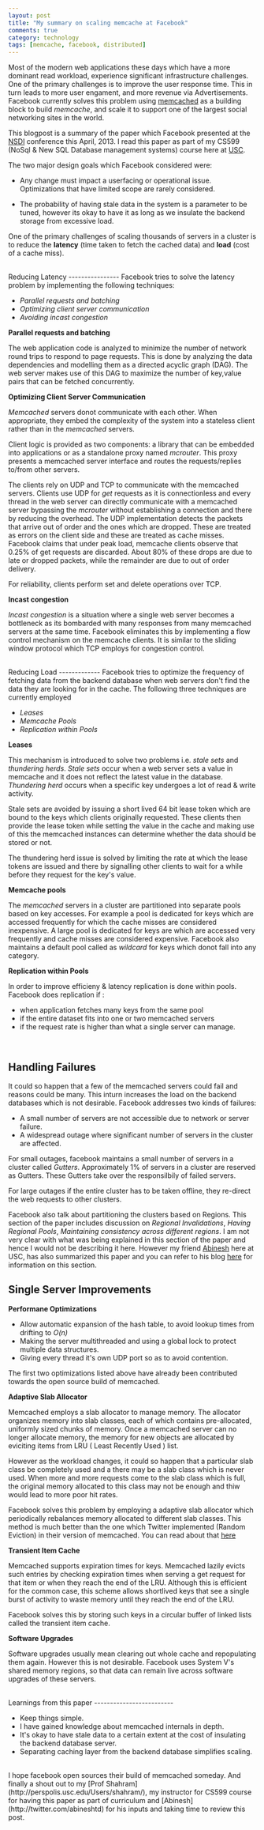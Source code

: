```yaml
---
layout: post
title: "My summary on scaling memcache at Facebook"
comments: true
category: technology
tags: [memcache, facebook, distributed]
---
```


Most of the modern web applications these days which have a more dominant read workload, experience significant infrastructure challenges. One of the primary challenges is to improve the user response time. This in turn leads to more user engament, and more revenue via Advertisements. Facebook currently solves this problem using [memcached](https://github.com/memcached/) as a building block to build *memcache*, and scale it to support one of the largest social networking sites in the world.


This blogpost is a summary of the paper which Facebook presented at the [NSDI](https://www.usenix.org/conference/nsdi13/scaling-memcache-facebook) conference this April, 2013. I read this paper as part of my CS599 (NoSql & New SQL Database management systems) course here at [USC](http://www.usc.edu).


The two major design goals which Facebook considered were:

* Any change must impact a userfacing or operational issue. Optimizations that have limited scope are rarely considered. 

* The probability of having stale data in the system is a parameter to be tuned, however its okay to have it as long as we insulate the backend storage from excessive load.

One of the primary challenges of scaling thousands of servers in a cluster is to reduce the **latency** (time taken to fetch the cached data) and **load** (cost of a cache miss).

<br/>
Reducing Latency
----------------
Facebook tries to solve the latency problem by implementing the following techniques:

* *Parallel requests and batching*
* *Optimizing client server communication*
* *Avoiding incast congestion* 

**Parallel requests and batching**


The web application code is analyzed to minimize the number of network round trips to respond to page requests. This is done by analyzing the data dependencies and modelling them as a directed acyclic graph (DAG). The web server makes use of this DAG to maximize the number of key,value pairs that can be fetched concurrently.

**Optimizing Client Server Communication**



*Memcached* servers donot communicate with each other. When appropriate, they  embed the complexity of the system into a stateless client rather than in the *memcached* servers.

Client logic is provided as two components: a library that can be embedded into applications or as a standalone proxy named *mcrouter*. This proxy presents a memcached server interface and routes the requests/replies to/from other servers.

The clients rely on UDP and TCP to communicate with the memcached servers. Clients use UDP for *get* requests as it is connectionless and every thread in the web server can directly communicate with a memcached server bypassing the *mcrouter* without establishing a connection and there by reducing the overhead. The UDP implementation detects the packets that arrive out of order and the ones which are dropped. These are treated as errors on the client side and these are treated as cache misses. Facebook claims that under peak load, memcache clients observe that 0.25% of get requests are discarded. About 80% of these drops
are due to late or dropped packets, while the remainder are due to out of order delivery.

For reliability, clients perform set and delete operations over TCP.

**Incast congestion**



*Incast congestion* is a situation where a single web server becomes a bottleneck as its bombarded with many responses from many memcached servers at the same time. Facebook eliminates this by implementing a flow control mechanism on the memcache clients. It is similar to the sliding window protocol which TCP employs for congestion control.

<br/>
Reducing Load
-------------
Facebook tries to optimize the frequency of fetching data from the backend database when web servers don't find the data they are looking for in the cache. The following three techniques are currently employed

* *Leases*
* *Memcache Pools*
* *Replication within Pools*

**Leases**



This mechanism is introduced to solve two problems i.e. *stale sets* and *thundering herds*. *Stale sets* occur when a web server sets a value in memcache and it does not reflect the latest value in the database. *Thundering herd* occurs when a specific key undergoes a lot of read & write activity.

Stale sets are avoided by issuing a short lived 64 bit lease token which are bound to the keys which clients originally requested. These clients then provide the lease token while setting the value in the cache and making use of this the memcached instances can determine whether the data should be stored or not. 


The thundering herd issue is solved by limiting the rate at which the lease tokens are issued and there by signalling other clients to wait for a while before they request for the key's value.


**Memcache pools**

The *memcached* servers in a cluster are partitioned into separate pools based on key accesses. For example a pool is dedicated for keys which are accessed frequently for which the cache misses are considered inexpensive. A large pool is dedicated for keys are which are accessed very frequently and cache misses are considered expensive. Facebook also maintains a default pool called as *wildcard* for keys which donot fall into any category.



**Replication within Pools**

In order to improve efficieny & latency replication is done within pools. Facebook does replication if :

* when application fetches many keys from the same pool
* if the entire dataset fits into one or two memcached servers
* if the request rate is higher than what a single server can manage.

<br/>

Handling Failures
-----------------

It could so happen that a few of the memcached servers could fail and reasons could be many. This inturn increases the load on the backend databases which is not desirable. Facebook addresses two kinds of failures:

* A small number of servers are not accessible due to network or server failure.
* A widespread outage where significant number of servers in the cluster are affected.

For small outages, facebook maintains a small number of servers in a cluster called *Gutters*. Approximately 1% of servers in a cluster are reserved as Gutters. These Gutters take over the responsilbily of failed servers.

For large outages if the entire cluster has to be taken offline, they re-direct the web requests to other clusters.


Facebook also talk about partitioning the clusters based on Regions. This section of the paper includes discussion on *Regional Invalidations*, *Having Regional Pools*, *Maintaining consistency across different regions*. I am not very clear with what was being explained in this section of the paper and hence I would not be describing it here. However my friend [Abinesh](http://twitter.com/abineshtd) here at USC, has also summarized this paper and you can refer to his blog [here](http://abineshtd.blogspot.com/2013/04/notes-on-scaling-memcache-at-facebook.html) for information on this section.
<br/>

Single Server Improvements
--------------------------

**Performane Optimizations**

* Allow automatic expansion of the hash table, to avoid lookup times from drifting to *O(n)*
* Making the server multithreaded and using a global lock to protect multiple data structures.
* Giving every thread it's own UDP port so as to avoid contention.

The first two optimizations listed above have already been contributed towards the open source build of memcached.


**Adaptive Slab Allocator**

Memcached employs a slab allocator to manage memory. The allocator organizes memory into slab classes, each of which contains pre-allocated, uniformly sized chunks of memory. Once a memcached server can no longer allocate memory, the memory for new objects are allocated by eviciting items from LRU ( Least Recently Used ) list. 

However as the workload changes, it could so happen that a particular slab class be completely used and a there may be a slab class which is never used. When more and more requests come to the slab class which is full, the original memory allocated to this class may not be enough and thiw would lead to more poor hit rates.

Facebook solves this problem by employing a adaptive slab allocator which periodically rebalances memory allocated to different slab classes. This method is much better than the one which Twitter implemented (Random Eviction) in their version of memcached. You can read about that [here](http://engineering.twitter.com/2012/07/caching-with-twemcache.html)

**Transient Item Cache**

Memcached supports expiration times for keys. Memcached lazily evicts such entries by checking expiration times when serving a get request for that item or when they reach the end of the LRU. Although this is efficient for the common case, this scheme allows shortlived keys that see a single burst of activity to waste memory until they reach the end of the LRU.

Facebook solves this by storing such keys in a circular buffer of linked lists called the transient item cache.

**Software Upgrades**

Software upgrades usually mean clearing out whole cache and repopulating them again. However this is not desirable. Facebook uses System V's shared memory regions, so that data can remain live across software upgrades of these servers.


<br/>
Learnings from this paper
-------------------------





* Keep things simple.
* I have gained knowledge about memcached internals in depth.
* It's okay to have stale data to a certain extent at the cost of insulating the backend database server.
* Separating caching layer from the backend database simplifies scaling.

<br/>
I hope facebook open sources their build of memcached someday. And finally a shout out to my [Prof Shahram](http://perspolis.usc.edu/Users/shahram/), my instructor for CS599 course for having this paper as part of curriculum and [Abinesh](http://twitter.com/abineshtd) for his inputs and taking time to review this post.

